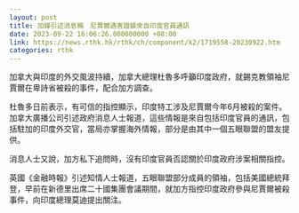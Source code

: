 ```yaml
---
layout: post
title: 加媒引述消息稱　尼賈爾遇害證據來自印度官員通訊
date: 2023-09-22 16:06:26.000000000 +08:00
link: https://news.rthk.hk/rthk/ch/component/k2/1719558-20230922.htm
categories: rthk
---
```


加拿大與印度的外交風波持續，加拿大總理杜魯多呼籲印度政府，就錫克教領袖尼賈爾在卑詩省被殺的事件，配合加方調查。

杜魯多日前表示，有可信的指控顯示，印度特工涉及尼賈爾今年6月被殺的案件。加拿大廣播公司引述政府消息人士報道，這些情報是來自包括印度官員的通訊，包括駐加的印度外交官，當局亦掌握海外情報，部分是由其中一個五眼聯盟的盟友提供。

消息人士又說，加方私下追問時，沒有印度官員否認關於印度政府涉案相關指控。

英國《金融時報》引述知情人士報道，五眼聯盟部分成員的領袖，包括美國總統拜登，早前在新德里出席二十國集團會議期間，就加方指控印度政府參與尼賈爾被殺事件，向印度總理莫迪提出關注。
